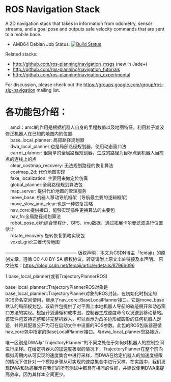 ROS Navigation Stack
====================

A 2D navigation stack that takes in information from odometry, sensor
streams, and a goal pose and outputs safe velocity commands that are sent
to a mobile base.

 * AMD64 Debian Job Status: [![Build Status](http://build.ros.org/buildStatus/icon?job=Kbin_uX64__navigation__ubuntu_xenial_amd64__binary)](http://build.ros.org/view/Kbin_uX64/job/Kbin_uX64__navigation__ubuntu_xenial_amd64__binary/)

Related stacks:

 * http://github.com/ros-planning/navigation_msgs (new in Jade+)
 * http://github.com/ros-planning/navigation_tutorials
 * http://github.com/ros-planning/navigation_experimental

For discussion, please check out the
https://groups.google.com/group/ros-sig-navigation mailing list.

各功能包介绍：
=
    amcl：amcl的作用是根据机器人自身的里程数值以及地图特征，利用粒子滤波修正机器人在已知的地图内的位置  
    base_local_planner: 局部路径规划器  
    dwa_local_planner:也是局部路径规划器，使用动态窗口法  
    carrot_planner: 很简单的全局路径规划器，生成的路径为目标点到机器人当前点的连线上的点  
    clear_costmap_recovery: 无法规划路径的恢复算法  
    costmap_2d: 代价地图实现  
    fake_localization: 主要用来做定位仿真  
    global_planner:全局路径规划算法包    
    map_server: 提供代价地图的管理服务  
    move_base: 机器人移动导航框架（导航最主要的逻辑框架）  
    move_slow_and_clear:也是一种恢复策略  
    nav_core:提供接口，能够实现插件更换算法的主要包  
    nav_fn:全局路径规划算法  
    robot_pose_ekf:综合里程计、GPS、imu数据，通过拓展卡尔曼滤波进行位置估计  
    rotate_recovery:旋转恢复策略实现包  
    voxel_grid:三维代价地图  

    
————————————————
版权声明：本文为CSDN博主「feidaji」的原创文章，遵循 CC 4.0 BY-SA 版权协议，转载请附上原文出处链接及本声明。
原文链接：https://blog.csdn.net/feidaji/article/details/87966096

1.base_local_planner(或者TrajectoryPlannerROS)  

base_local_planner::TrajectoryPlannerROS对象是base_local_planner::TrajectoryPlanner对象的ROS封装，在初始化时指定的ROS命名空间使用，继承了nav_core::BaseLocalPlanner接口。它是move_base默认的局部规划包。该软件包提供了对平面上本地机器人导航的轨迹展开和动态窗口方法的实现。根据计划遵循和成本图，控制器生成速度命令以发送到移动基站。该软件包支持完整和非完整机器人，可以表示为凸多边形或圆形的任何机器人足迹，并将其配置公开为可在启动文件中设置的ROS参数。此包的ROS包装器遵循nav_core包中指定的BaseLocalPlanner接口。与dwa_local_planner思路接近。  

唯一区别是DWA与“TrajectoryPlanner”的不同之处在于如何对机器人的控制空间进行采样。在给定机器人的加速度极限的情况下，TrajectoryPlanner在整个前向模拟周期内从可实现的速度集合中进行采样，而DWA在给定机器人的加速度极限的情况下仅针对一个模拟步骤从可实现的速度集合中进行采样。在实践中，我们发现DWA和轨迹展示在我们的所有测试中都具有相同的性能，并建议使用DWA来提高效率，因为其样本空间更少。  
